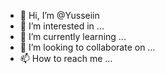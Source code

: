 - 👋 Hi, I’m @Yusseiin
- 👀 I’m interested in ...
- 🌱 I’m currently learning ...
- 💞️ I’m looking to collaborate on ...
- 📫 How to reach me ...

<!---
Yusseiin/Yusseiin is a ✨ special ✨ repository because its `README.md` (this file) appears on your GitHub profile.
You can click the Preview link to take a look at your changes.
--->
